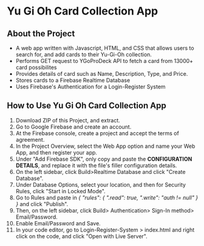 # Yu Gi Oh Card Collection App
## About the Project
- A web app written with Javascript, HTML, and CSS that allows users to search for, and add cards to their Yu-Gi-Oh collection.
- Performs GET request to YGoProDeck API to fetch a card from 13000+ card possibilites
- Provides details of card such as Name, Description, Type, and Price. 
- Stores cards to a Firebase Realtime Database
- Uses Firebase's Authentication for a Login-Register System

## How to Use Yu Gi Oh Card Collection App
1. Download ZIP of this Project, and extract.
2. Go to Google Firebase and create an account.
3. At the Firebase console, create a project and accept the terms of agreement.
4. In the Project Overview, select the Web App option and name your Web App, and then register your app.
5. Under "Add Firebase SDK", only copy and paste the **CONFIGURATION DETAILS**, and replace it with the file's filler configuration details.
6. On the left sidebar, click Build>Realtime Database and click "Create Database".
7. Under Database Options, select your location, and then for Security Rules, click "Start in Locked Mode".
8. Go to Rules and paste in
  _{
  "rules": {
    ".read": true,
    ".write": "auth != null"
  }
}_
and click "Publish".
9. Then, on the left sidebar, click Build> Authentication> Sign-In method> Email/Password.
10. Enable Email/Password and Save.
11. In your code editor, go to Login-Register-System > index.html and right click on the code, and click "Open with Live Server".

